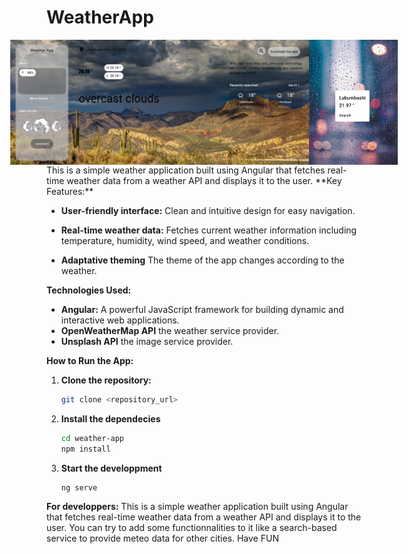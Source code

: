 # WeatherApp
<div style="display: flex; justify-content: center; align-items: center;">
  <img src="project-img.png" alt="My Image" width="auto" height="200" />
  <img src="mobile.png" alt="My Image" width="auto" height="200" />
</div>
This is a simple weather application built using Angular that fetches real-time weather data from a weather API and displays it to the user.
**Key Features:**

* **User-friendly interface:** Clean and intuitive design for easy navigation.
* **Real-time weather data:** Fetches current weather information including temperature, humidity, wind speed, and weather conditions.

* **Adaptative theming** The theme of the app changes according to the weather.

**Technologies Used:**

* **Angular:** A powerful JavaScript framework for building dynamic and interactive web applications.
* **OpenWeatherMap API** the weather service provider.
* **Unsplash API** the image service provider.

**How to Run the App:**

1. **Clone the repository:**
   ```bash
   git clone <repository_url>
2. **Install the dependecies**
    ```bash 
    cd weather-app
    npm install
3. **Start the developpment**
    ```bash
    ng serve


**For developpers:**
This is a simple weather application built using Angular that fetches real-time weather data from a weather API and displays it to the user. You can try to add some functionnalities to it like a search-based service to provide meteo data for other cities. Have FUN